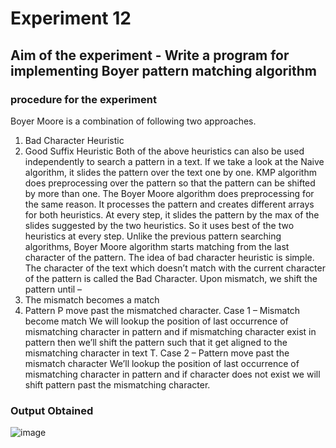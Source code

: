 #   Experiment 12
## Aim of the experiment -  Write a program for implementing  Boyer pattern matching algorithm



###  procedure for the experiment  
Boyer Moore is a combination of following two approaches.
1) Bad Character Heuristic
2) Good Suffix Heuristic
Both of the above heuristics can also be used independently to search a pattern in a text. 
If we take a look at the Naive algorithm, it slides the pattern over the text one by one. 
KMP algorithm does preprocessing over the pattern so that the pattern can be shifted by more than one. 
The Boyer Moore algorithm does preprocessing for the same reason. 
It processes the pattern and creates different arrays for both heuristics. 
At every step, it slides the pattern by the max of the slides suggested by the two heuristics. 
So it uses best of the two heuristics at every step.
Unlike the previous pattern searching algorithms, Boyer Moore algorithm starts matching from the last character of the pattern.
The idea of bad character heuristic is simple. The character of the text which doesn’t match with the current character of the pattern is called the Bad Character. Upon mismatch, we shift the pattern until –
1) The mismatch becomes a match
2) Pattern P move past the mismatched character.
Case 1 – Mismatch become match
We will lookup the position of last occurrence of mismatching character in pattern and if mismatching character exist in pattern then we’ll shift the pattern such that it get aligned to the mismatching character in text T.
Case 2 – Pattern move past the mismatch character
We’ll lookup the position of last occurrence of mismatching character in pattern and if character does not exist we will shift pattern past the mismatching character.



### Output Obtained
![image](https://user-images.githubusercontent.com/77834002/112516832-b205ec00-8dbd-11eb-8a1d-f436d1d4ac9b.png)

